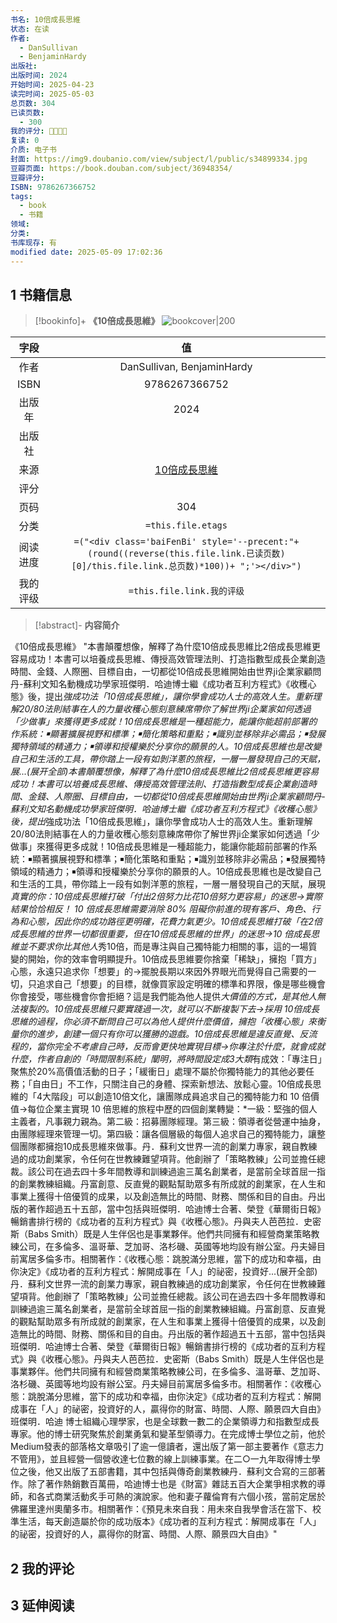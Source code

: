 ```yaml
---
书名: 10倍成長思維
状态: 在读
作者:
  - DanSullivan
  - BenjaminHardy
出版社: 
出版时间: 2024
开始时间: 2025-04-23
读完时间: 2025-05-03
总页数: 304
已读页数:
  - 300
我的评分: 🌟🌟🌟🌟
复读: 0
介质: 电子书
封面: https://img9.doubanio.com/view/subject/l/public/s34899334.jpg
豆瓣页面: https://book.douban.com/subject/36948354/
豆瓣评分: 
ISBN: 9786267366752
tags:
  - book
  - 书籍
领域: 
分类: 
书库现存: 有
modified date: 2025-05-09 17:02:36
---
```

## 1 书籍信息

> [!bookinfo]+ **《10倍成長思維》**
> ![bookcover|200](https://img9.doubanio.com/view/subject/l/public/s34899334.jpg)
>
|  字段  |                                                               值                                                                |
| :--: | :----------------------------------------------------------------------------------------------------------------------------: |
|  作者  |         DanSullivan, BenjaminHardy                                                    |
| ISBN |                                                            9786267366752                                                            |
| 出版年  |                                                       2024                                                        |
| 出版社  |                                                                                                                   |
|  来源  |                                                      [10倍成長思維](https://book.douban.com/subject/36948354/)                                                      |
|  评分  |                                                                                                                       |
|  页码  |                                                         304                                                          |
|  分类  |                                                       `=this.file.etags`                                                       |
| 阅读进度 | `=("<div class='baiFenBi' style='--precent:"+ (round((reverse(this.file.link.已读页数)[0]/this.file.link.总页数)*100))+ ";'></div>")`  |
| 我的评级 |                                                     `=this.file.link.我的评级`                                                     |

> [!abstract]- **内容简介**
>
《10倍成長思維》
"本書顛覆想像，解釋了為什麼10倍成長思維比2倍成長思維更容易成功！本書可以培養成長思維、傳授高效管理法則、打造指數型成長企業創造時間、金錢、人際圈、目標自由，一切都從10倍成長思維開始由世界ji企業家顧問丹-蘇利文知名動機成功學家班傑明．哈迪博士繼《成功者互利方程式》《收穫心態》後，提出*強成功法「10倍成長思維」，讓你學會成功人士的高效人生。重新理解20/80法則結事在人的力量收穫心態刻意練席帶你了解世界ji企業家如何透過「少做事」來獲得更多成就！10倍成長思維是一種超能力，能讓你能超前部署的作系統：￭顯著擴展視野和標準；￭簡化策略和重點；￭識別並移除非必需品；￭發展獨特領域的精通力；￭領導和授權樂於分享你的願景的人。10倍成長思維也是改變自己和生活的工具，帶你踏上一段有如剝洋蔥的旅程，一層一層發現自己的天賦，展...(展开全部)本書顛覆想像，解釋了為什麼10倍成長思維比2倍成長思維更容易成功！本書可以培養成長思維、傳授高效管理法則、打造指數型成長企業創造時間、金錢、人際圈、目標自由，一切都從10倍成長思維開始由世界ji企業家顧問丹-蘇利文知名動機成功學家班傑明．哈迪博士繼《成功者互利方程式》《收穫心態》後，提出*強成功法「10倍成長思維」，讓你學會成功人士的高效人生。重新理解20/80法則結事在人的力量收穫心態刻意練席帶你了解世界ji企業家如何透過「少做事」來獲得更多成就！10倍成長思維是一種超能力，能讓你能超前部署的作系統：￭顯著擴展視野和標準；￭簡化策略和重點；￭識別並移除非必需品；￭發展獨特領域的精通力；￭領導和授權樂於分享你的願景的人。10倍成長思維也是改變自己和生活的工具，帶你踏上一段有如剝洋蔥的旅程，一層一層發現自己的天賦，展現*真實的你：10倍成長思維打破「付出2倍努力比花10倍努力更容易」的迷思→實際結果恰恰相反！ 10 倍成長思維需要消除 80% 阻礙你前進的現有客戶、角色、行為和心態，因此你的成功路徑更明確，花費力氣更少。10倍成長思維打破「在2倍成長思維的世界一切都很重要，但在10倍成長思維的世界」的迷思→10 倍成長思維並不要求你比其他人*秀10倍，而是專注與自己獨特能力相關的事，這的一場質變的開始，你的效率會明顯提升。10倍成長思維要你捨棄「稀缺」，擁抱「買方」心態，永遠只追求你「想要」的→擺脫長期以來因外界眼光而覺得自己需要的一切，只追求自己「想要」的目標，就像買家設定明確的標準和界限，像是哪些機會你會接受，哪些機會你會拒絕？這是我們能為他人提供*大價值的方式，是其他人無法複製的。10倍成長思維只要實踐過一次，就可以不斷複製下去→採用 10倍成長思維的過程，你必須不斷問自己可以為他人提供什麼價值，擁抱「收穫心態」來衡量你的進步，創建一個只有你可以獲勝的遊戲。10倍成長思維是違反直覺、反流程的，當你完全不考慮自己時，反而會更快地實現目標→你專注於什麼，就會成就什麼，作者自創的「時間限制系統」闡明，將時間設定成3大類*有成效：「專注日」聚焦於20%高價值活動的日子；「緩衝日」處理不屬於你獨特能力的其他必要任務；「自由日」不工作，只關注自己的身體、探索新想法、放鬆心靈。10倍成長思維的「4大階段」可以創造10倍文化，讓團隊成員追求自己的獨特能力和 10 倍價值→每位企業主實現 10 倍思維的旅程中歷的四個創業轉變：*一級：堅強的個人主義者，凡事親力親為。第二級：招募團隊經理。第三級：領導者從營運中抽身，由團隊經理來管理一切。第四級：讓各個層級的每個人追求自己的獨特能力，讓整個團隊都擁抱10成長思維來做事。丹．蘇利文世界一流的創業力專家，親自教練過的成功創業家，令任何在世教練難望項背。他創辦了「策略教練」公司並擔任總裁。該公司在過去四十多年間教導和訓練過逾三萬名創業者，是當前全球首屈一指的創業教練組織。丹富創意、反直覺的觀點幫助眾多有所成就的創業家，在人生和事業上獲得十倍優質的成果，以及創造無比的時間、財務、關係和目的自由。丹出版的著作超過五十五部，當中包括與班傑明．哈迪博士合著、榮登《華爾街日報》暢銷書排行榜的《成功者的互利方程式》與《收穫心態》。丹與夫人芭芭拉．史密斯（Babs Smith）既是人生伴侶也是事業夥伴。他們共同擁有和經營商業策略教練公司，在多倫多、溫哥華、芝加哥、洛杉磯、英國等地均設有辦公室。丹夫婦目前寓居多倫多市。相關著作：《收穫心態：跳脫滿分思維，當下的成功和幸福，由你決定》《成功者的互利方程式：解開成事在「人」的祕密，投資好...(展开全部)丹．蘇利文世界一流的創業力專家，親自教練過的成功創業家，令任何在世教練難望項背。他創辦了「策略教練」公司並擔任總裁。該公司在過去四十多年間教導和訓練過逾三萬名創業者，是當前全球首屈一指的創業教練組織。丹富創意、反直覺的觀點幫助眾多有所成就的創業家，在人生和事業上獲得十倍優質的成果，以及創造無比的時間、財務、關係和目的自由。丹出版的著作超過五十五部，當中包括與班傑明．哈迪博士合著、榮登《華爾街日報》暢銷書排行榜的《成功者的互利方程式》與《收穫心態》。丹與夫人芭芭拉．史密斯（Babs Smith）既是人生伴侶也是事業夥伴。他們共同擁有和經營商業策略教練公司，在多倫多、溫哥華、芝加哥、洛杉磯、英國等地均設有辦公室。丹夫婦目前寓居多倫多市。相關著作：《收穫心態：跳脫滿分思維，當下的成功和幸福，由你決定》《成功者的互利方程式：解開成事在「人」的祕密，投資好的人，贏得你的財富、時間、人際、願景四大自由》班傑明．哈迪 博士組織心理學家，也是全球數一數二的企業領導力和指數型成長專家。他的博士研究聚焦於創業勇氣和變革型領導力。在完成博士學位之前，他於Medium發表的部落格文章吸引了逾一億讀者，還出版了第一部主要著作《意志力不管用》，並且經營一個營收達七位數的線上訓練事業。在二○一九年取得博士學位之後，他又出版了五部書籍，其中包括與傳奇創業教練丹．蘇利文合寫的三部著作。除了著作熱銷數百萬冊，哈迪博士也是《財富》雜誌五百大企業爭相求教的導師，和各式商業活動炙手可熱的演說家。他和妻子蘿倫育有六個小孩，當前定居於佛羅里達州奧蘭多市。相關著作：《預見未來自我：用未來自我學會活在當下、校準生活，每天創造屬於你的成功版本》《成功者的互利方程式：解開成事在「人」的祕密，投資好的人，贏得你的財富、時間、人際、願景四大自由》"


## 2 我的评论

## 3 延伸阅读

